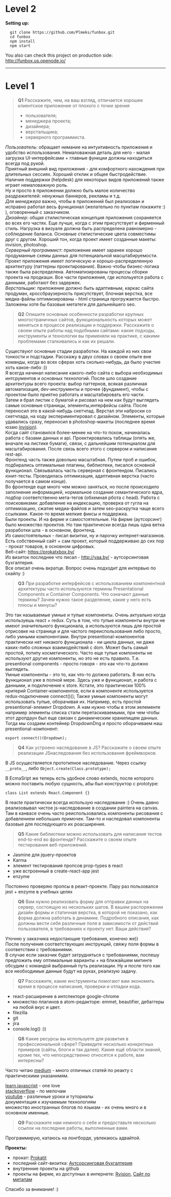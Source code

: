 # Level 2


**Setting up:**
```
  git clone https://github.com/Plmeks/funbox.git
  cd funbox
  npm install
  npm start
```

You also can check this project on production side:
http://funbox.us.openode.io/

---

# Level 1


>**Q1** 
>Расскажите, чем, на ваш взгляд, отличается хорошее клиентское приложение от
>плохого с точки зрения
> * пользователя;
> * менеджера проекта;
> * дизайнера;
> * верстальщика;
> * серверного программиста.  

*Пользователь*: обращает нимание на интуитивность приложения и удобство использования.  Немаловажная деталь для него - малая загрузка UI-интерфейсами + главные функции должны находиться всегда под рукой.   
Приятный внешний вид приложения - для комфортного нахождения при длительных сессиях. Хороший отклик и общее быстродействие.   
Наличие поддержки (helpdesk) для некоторых видов приложений также играет немаловажную роль.   
Ну и просто в приложении должно быть малое количество раздражителей: ненужных баннеров, рекламы и т.д.  
*Для менеджера* важно, чтобы в приложений был реализован и исправно работал весь функционал (желательно по пунктам покажите :) ), оговоренный с заказчиком.  
*Дизайнер*: общая стилистическая концепция приложения сохраняется во всех его частях. Еще лучше, когда с этим присутствует и фирменный стиль. Нагрузка в визуале должна быть распределена равномерно - соблюдение баланса. Основные стилистические цвета совместимы друг с другом. Хороший тон, когда проект имеет созданные макеты: invision, photoshop.  
*Серверный программист*: приложение имеет заранее хорошо продуманные схемы данных для потенциальной масштабируемости. Проект приложения имеет логическую и хорошо-распределенную архитектуру (паттерны проектирования). Важно чтобы бизнес-логика также была распределена. Автоматизированы процессы сборки проекта на продкашн. Все части приложения, где испольуется работа с данными, работают без задержек.  
*Верстальщик*: приложение должно быть адаптивным, каркас сайта продуман, кроссбраузерность присутствует, блочная верстка, все медиа-файлы оптимизированы - html страница прогружается быстро. Заложены хотя бы базовые метатеги для дальнейшего seo.  




>**Q2** 
> Опишите основные особенности разработки крупных многостраничных сайтов,
> функциональность которых может меняться в процессе реализации и поддержки.
> Расскажите о своем опыте работы над подобными сайтами: какие подходы,
> инструменты и технологии вы применяли на практике, с какими проблемами
> сталкивались и как их решали.  

Существуют основные стадии разработки. На каждой из них свои тонкости и подстадии.
Расскажу в двух словах о своем опыте вне команды, когда во всех сферах хоть сколько-нибудь, да было участие хоть какое-либо :))  
Я всегда начинал написание какого-либо сайта с выбора необходимых интсрументов и основных технологий. После шло создание архитектуры всего проекта: выбор паттернов, всякая различная автоматизация, dev-инструменты и прочее (фундамент), чтобы с проектом было приятно работать и масштабировать его части.  
Затем я брал листик с бумагой и рисовал на нем как будут выглядеть самые основные страницы, элементы,интерфейсы сайта. После переносил это в какой-нибудь скетчпад.
Верстал эти наброски со скетчпада, на ходу экспериментировал с дизайном. Элементы, которые удавались сразу, переносил в photoshop-макеты (последнее время юзаю [invision](https://www.invisionapp.com/)).    
Когда сайт становился более-менее на что-то похож, начиналась работа с базами данных и api.
Проектировались таблицы (опять же, вначале на листике бумаги), связи, с дальнейшим потенциалом для масштабирования. После связь всего этого с сервером и написание rest-api.  
Фронтенд часть также довольно масштабная. Путем проб и ошибок, подбирались оптимальные плагины, библиотеки, писался основной функционал. Связывалась часть серверная с фронтендом. Писались юнит-тесты. Проводилась оптимизация, адаптивная верстка (часто получается в самом конце).  
Во фронтенде еще много чем можно заняться, но после происходило заполнение информацией, нормальное создание семантического ядра, подбор соответственно мета-тегов (обхемная рбота с head). Работа с поисковиками: добавление на индексацию, проверка от гугла на оптимизацию, сжатие медиа-файлов и затем seo-раскрутка чаще всего ссылками. Какое-то время мелкие фиксы и поддержка.  
Были проекты. И на фирме и самостоятельные. На фирме (аутсорсинг) было множество проектов. Но там практически всегда лишь одна ветка разработки шла - в основном, фронтенд.  
Из самостоятельных - писал визитки, ну и парочку интернет-магазинов.  
Есть собственный сайт + сам проект, который поддерживаю до сих пор - прокат товаров, в основном цифровых.  
Веб-сайт: https://prokatxbox.by/  
Из визиток последнее что писал - http://yaa.by/ - аутсорсинговая бухгалтерия.  
Все описал очень вкратце. Вопрос очень подходит для интервью по скайпу :)  




> **Q3**
> При разработке интерфейсов с использованием компонентной архитектуры часто
> используются термины Presentational Сomponents и Сontainer Сomponents. Что
> означают данные термины? Зачем нужно такое разделение, какие у него есть
> плюсы и минусы?   

Это так называемые умные и тупые компоненты. Очень актуально когда используешь react + redux.
Суть в том, что тупые компоненты внутри не имеют значительного функционала, а используются лишь для простой отрисовке на странице и для частого переиспользования либо просто, либо умными компонентами. 
Внутри presentional-компонентов практически нет никакого функционала - ни цикла данных, ни даже каких-либо сложных взаимодействий с dom. Может быть самый простой, потипу косметического.
Часто еще тупые компоненты не используют другие компоненты, но это не есть правило.
Т.е. presentional components - просто говоря - это как что-то должно выглядеть.  
Умные компоненты - это то, как что-то должно работать. В них есть функционал уже в полной мере. Здесь уже и функционал, и работа с данными, и подключение к store. Кстати, это практически 100% критерий Container-компонентов, если в компоненте используется redux-подключение connect()();
Также умные компоненты могут использовать тупые, оборачивая их. Например, есть простой presentional-элемент Dropdown. А нам нужно чтобы в этом эелементе например элементы списка стали перетаскиваемыми, при чем чтобы этот дропдаун был еще связан с динамическим хранилищем данных.
Тогда мы создаем контейнер DropdownDng и просто оборачиваем наш presentional-компонент: 
```
export connect()(Dropdown);  
```



> **Q4**
> Как устроено наследование в JS? Расскажите о своем опыте реализации JSнаследования
> без использования фреймворков.   

В JS осуществляется прототипное наследование. Через ссылку ```__proto__```, либо 
```Object.create(Class.prototype); ```  

В EcmaSript же теперь есть удобное слово extends, после которого можно поставить любую сущность, абы был конструктор с prototype:

```
class List extends React.Component {}
```

В reacte практически всегда использую наследование :) Очень давно реализовывал чистое js-наследование в создании paintera на canvas. Там в канвасе очень часто реиспользовались компоненты
рисования с добавлением небольших примочек. Там-то и наследовал компоненты базовые для последующего их роасширения.




> **Q5**
> Какие библиотеки можно использовать для написания тестов end-to-end во
> фронтенде? Расскажите о своем опыте тестирования веб-приложений.   

* Jasmine для jquery-проектов
* Karma
* элемент тестирования пропсов prop-types в react
* уже встроенный в create-react-app jest
* enzyme  

Постоянно проверяю пропсы в реакт-проекте. Пару раз пользовался jest + enzyme в учебных целях  




> **Q6**
> Вам нужно реализовать форму для отправки данных на сервер, состоящую из
> нескольких шагов. В вашем распоряжении дизайн формы и статичная верстка, в
> которой не показано, как форма должна работать в динамике. Подробного
> описания, как должны вести себя различные поля в зависимости от действий
> пользователя, в требованиях к проекту нет. Ваши действия?   


Уточню у заказчика недостающие требования, конечно же))  
После получения соответствующих инструкций, свяжу поля формы в соответствии с требованиями.  
В случае если заказчик будет затрудняться с требованиями, поспешу предложить ему оптимальные варианты + на ближайшем митинге обсудим с командой выбранный путь реализации.
Ну и после того как все необходимые данные будут на руках, реализую задачу.  
 



> **Q7**
> Расскажите, какие инструменты помогают вам экономить время в процессе
> написания, проверки и отладки кода.   

* react-расширение в интспекторе google-chrome
* множество плагинов в atom-редакторе: emmet, beautifier, дебаггеры на любой вкус и цвет.
* filezilla
* git
* jira
* console.log() :))  




> **Q8**
> Какие ресурсы вы используете для развития в профессиональной сфере? Приведите
> несколько конкретных примеров (сайты, блоги и так далее).
> Какие ещё области знаний, кроме тех, что непосредственно относятся к работе,
> вам интересны?   

Часто читаю [medium](http://medium.com) - много отличных статей по реакту с практическими указанимям.  

[learn.javascript](https://learn.javascript.ru) - one love  
[stackoverflow](https://stackoverflow.com) - по мелочам  
[youtube](https://youtube.com) - различные уроки и туториалы  
документация к изучаемым технологиям    
множество иностранных блогов по языкам - их очень много и в основном именные.  


> **Q9**
> Расскажите нам немного о себе и предоставьте несколько ссылок на последние
> работы, выполненные вами.   




Программирую, катаюсь на лонгборде, увлекаюсь адвайтой.  

**Проекты:**

* прокат:
[Prokatit](https://prokatxbox.by/)
* последний сайт-визитка:
[Аутсорсинговая бухгалтерия](http://yaa.by)
* внутренние проекты на github  
* проекты на фирме, из доступных в интернете:
[Rvision](http://rvision.exadel.com),
[Сайт по митапам](https://meetup.exadel.by)  

Спасибо за внимание! :)  